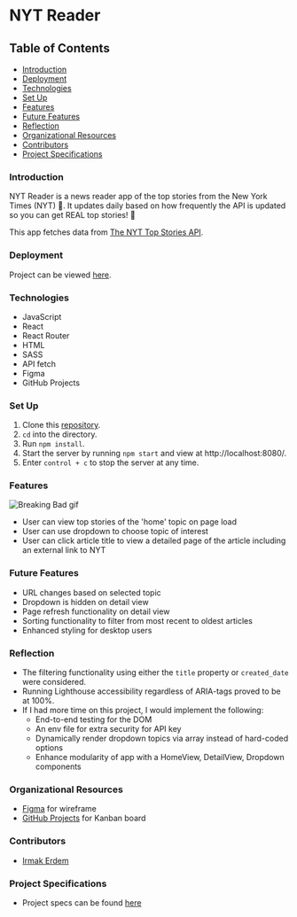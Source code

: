 # NYT Reader

## Table of Contents
- [Introduction](#introduction)
- [Deployment](#deployment)
- [Technologies](#technologies)
- [Set Up](#set-up)
- [Features](#features)
- [Future Features](#future-features)
- [Reflection](#reflection)
- [Organizational Resources](#organizational-resources)
- [Contributors](#contributors)
- [Project Specifications](#project-specifications)

### Introduction
NYT Reader is a news reader app of the top stories from the New York Times (NYT) 📰. It updates daily based on how frequently the API is updated so you can get REAL top stories! 🎩

This app fetches data from [The NYT Top Stories API](https://developer.nytimes.com/docs/top-stories-product/1/overview).

### Deployment
Project can be viewed [here]().

### Technologies
- JavaScript
- React
- React Router
- HTML
- SASS
- API fetch
- Figma
- GitHub Projects

### Set Up
1. Clone this [repository](https://github.com/irmakerdem/nyt_reader).
2. `cd` into the directory.
3. Run `npm install`.
4. Start the server by running `npm start` and view at http://localhost:8080/.
5. Enter `control + c` to stop the server at any time.

### Features
![Breaking Bad gif](https://media.giphy.com/media/tFRq2uoB0glJ4XpTPd/giphy-downsized-large.gif)

- User can view top stories of the 'home' topic on page load
- User can use dropdown to choose topic of interest
- User can click article title to view a detailed page of the article including an external link to NYT

### Future Features
- URL changes based on selected topic
- Dropdown is hidden on detail view
- Page refresh functionality on detail view
- Sorting functionality to filter from most recent to oldest articles
- Enhanced styling for desktop users

### Reflection
- The filtering functionality using either the `title` property or `created_date` were considered.
- Running Lighthouse accessibility regardless of ARIA-tags proved to be at 100%.
- If I had more time on this project, I would implement the following:
  - End-to-end testing for the DOM
  - An env file for extra security for API key
  - Dynamically render dropdown topics via array instead of hard-coded options
  - Enhance modularity of app with a HomeView, DetailView, Dropdown components

### Organizational Resources
- [Figma](https://www.figma.com/file/uGW24Re7pa9mSMlTnkpDGR/Breaking-Bad?node-id=0%3A1) for wireframe
- [GitHub Projects](https://github.com/users/irmakerdem/projects/3/views/1?layout=board) for Kanban board

### Contributors
- [Irmak Erdem](https://www.linkedin.com/in/irmakerdem/)

### Project Specifications
- Project specs can be found [here](https://mod4.turing.edu/projects/take_home/take_home_fe)
